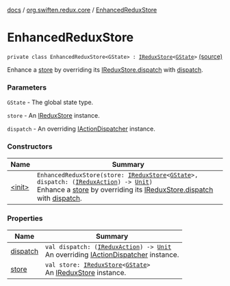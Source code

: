 [docs](../../index.md) / [org.swiften.redux.core](../index.md) / [EnhancedReduxStore](./index.md)

# EnhancedReduxStore

`private class EnhancedReduxStore<GState> : `[`IReduxStore`](../-i-redux-store.md)`<`[`GState`](index.md#GState)`>` [(source)](https://github.com/protoman92/KotlinRedux/tree/master/common/common-core/src/main/kotlin/org/swiften/redux/core/Middleware.kt#L47)

Enhance a [store](store.md) by overriding its [IReduxStore.dispatch](../-i-dispatcher-provider/dispatch.md) with [dispatch](dispatch.md).

### Parameters

`GState` - The global state type.

`store` - An [IReduxStore](../-i-redux-store.md) instance.

`dispatch` - An overriding [IActionDispatcher](../-i-action-dispatcher.md) instance.

### Constructors

| Name | Summary |
|---|---|
| [&lt;init&gt;](-init-.md) | `EnhancedReduxStore(store: `[`IReduxStore`](../-i-redux-store.md)`<`[`GState`](index.md#GState)`>, dispatch: (`[`IReduxAction`](../-i-redux-action.md)`) -> `[`Unit`](https://kotlinlang.org/api/latest/jvm/stdlib/kotlin/-unit/index.html)`)`<br>Enhance a [store](store.md) by overriding its [IReduxStore.dispatch](../-i-dispatcher-provider/dispatch.md) with [dispatch](dispatch.md). |

### Properties

| Name | Summary |
|---|---|
| [dispatch](dispatch.md) | `val dispatch: (`[`IReduxAction`](../-i-redux-action.md)`) -> `[`Unit`](https://kotlinlang.org/api/latest/jvm/stdlib/kotlin/-unit/index.html)<br>An overriding [IActionDispatcher](../-i-action-dispatcher.md) instance. |
| [store](store.md) | `val store: `[`IReduxStore`](../-i-redux-store.md)`<`[`GState`](index.md#GState)`>`<br>An [IReduxStore](../-i-redux-store.md) instance. |
